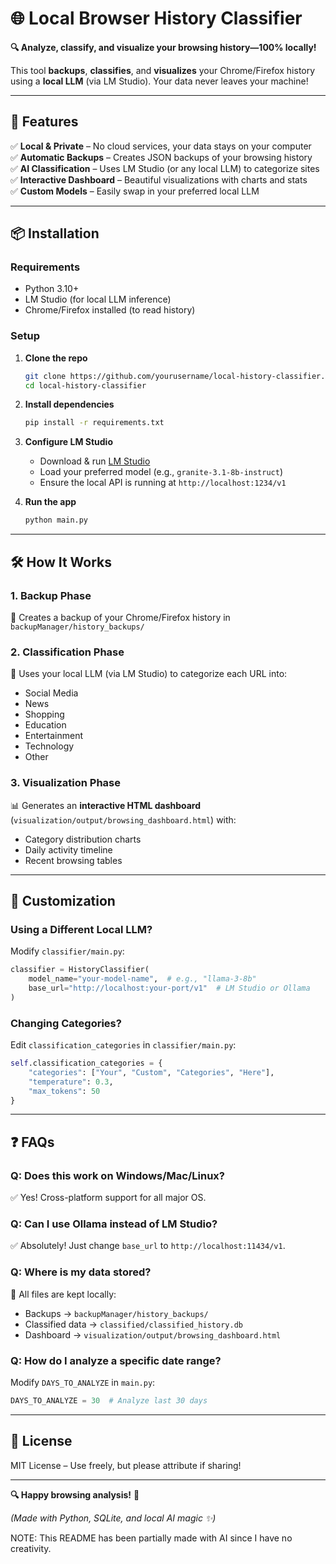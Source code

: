 # 🌐 **Local Browser History Classifier**  

**🔍 Analyze, classify, and visualize your browsing history—100% locally!**  

This tool **backups**, **classifies**, and **visualizes** your Chrome/Firefox history using a **local LLM** (via LM Studio). Your data never leaves your machine!  

---

## 🚀 **Features**  

✅ **Local & Private** – No cloud services, your data stays on your computer  
✅ **Automatic Backups** – Creates JSON backups of your browsing history  
✅ **AI Classification** – Uses LM Studio (or any local LLM) to categorize sites  
✅ **Interactive Dashboard** – Beautiful visualizations with charts and stats  
✅ **Custom Models** – Easily swap in your preferred local LLM  

---

## 📦 **Installation**  

### **Requirements**  
- Python 3.10+  
- LM Studio (for local LLM inference)  
- Chrome/Firefox installed (to read history)  

### **Setup**  
1. **Clone the repo**  
   ```bash
   git clone https://github.com/yourusername/local-history-classifier.git
   cd local-history-classifier
   ```

2. **Install dependencies**  
   ```bash
   pip install -r requirements.txt
   ```

3. **Configure LM Studio**  
   - Download & run [LM Studio](https://lmstudio.ai/)  
   - Load your preferred model (e.g., `granite-3.1-8b-instruct`)  
   - Ensure the local API is running at `http://localhost:1234/v1`  

4. **Run the app**  
   ```bash
   python main.py
   ```

---

## 🛠 **How It Works**  

### **1. Backup Phase**  
📂 Creates a backup of your Chrome/Firefox history in `backupManager/history_backups/`  

### **2. Classification Phase**  
🤖 Uses your local LLM (via LM Studio) to categorize each URL into:  
- Social Media  
- News  
- Shopping  
- Education  
- Entertainment  
- Technology  
- Other  

### **3. Visualization Phase**  
📊 Generates an **interactive HTML dashboard** (`visualization/output/browsing_dashboard.html`) with:  
- Category distribution charts  
- Daily activity timeline  
- Recent browsing tables  

---

## 🔧 **Customization**  

### **Using a Different Local LLM?**  
Modify `classifier/main.py`:  
```python
classifier = HistoryClassifier(
    model_name="your-model-name",  # e.g., "llama-3-8b"
    base_url="http://localhost:your-port/v1"  # LM Studio or Ollama
)
```

### **Changing Categories?**  
Edit `classification_categories` in `classifier/main.py`:  
```python
self.classification_categories = {
    "categories": ["Your", "Custom", "Categories", "Here"],
    "temperature": 0.3,
    "max_tokens": 50
}
```

---

## ❓ **FAQs**  

### **Q: Does this work on Windows/Mac/Linux?**  
✅ Yes! Cross-platform support for all major OS.  

### **Q: Can I use Ollama instead of LM Studio?**  
✅ Absolutely! Just change `base_url` to `http://localhost:11434/v1`.  

### **Q: Where is my data stored?**  
📂 All files are kept locally:  
- Backups → `backupManager/history_backups/`  
- Classified data → `classified/classified_history.db`  
- Dashboard → `visualization/output/browsing_dashboard.html`  

### **Q: How do I analyze a specific date range?**  
Modify `DAYS_TO_ANALYZE` in `main.py`:  
```python
DAYS_TO_ANALYZE = 30  # Analyze last 30 days
```

---

## 📜 **License**  
MIT License – Use freely, but please attribute if sharing!  

---

**🔍 Happy browsing analysis!** 🚀  

*(Made with Python, SQLite, and local AI magic ✨)*

NOTE: This README has been partially made with AI since I have no creativity. 
